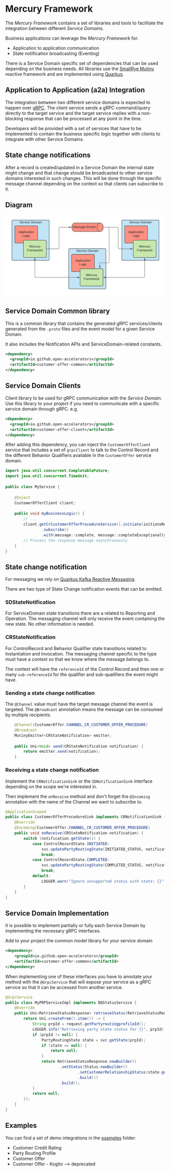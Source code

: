 # Mercury Framework

The _Mercury Framework_ contains a set of libraries and tools to facilitate the integration between
different _Service Domains_.

Business applications can leverage the _Mercury Framework_ for:

* Application to application communication
* State notification broadcasting (Eventing)

There is a Service Domain specific set of dependencies that can be used depending on the business
needs.
All libraries use the [SmallRye Mutiny](https://smallrye.io/smallrye-mutiny/index.html) 
reactive framework and are implemented using [Quarkus](https://quarkus.io/).

## Application to Application (a2a) Integration

The integration between two different service domains is expected to happen over [gRPC](https://grpc.io/). 
The client service sends a gRPC command/query directly to the target service
and the target service replies with a non-blocking response that can be processed at any point in the time.

Developers will be provided with a set of services that have to be implemented to contain the
business specific logic together with clients to integrate with other Service Domains. 

## State change notifications

After a record is created/updated in a Service Domain the internal state might change and that change
should be broadcasted to other service domains interested in such changes.
This will be done through the specific message channel depending on the context so that clients can subscribe to it.

## Diagram

![mercury framework](../docs/images/mercury%20framework.png)

## Service Domain Common library

This is a common library that contains the generated gRPC services/clients generated from the `.proto` files
and the event model for a given Service Domain.

It also includes the Notification APIs and ServiceDomain-related constants.

```xml
<dependency>
  <groupId>io.github.open-accelerators</groupId>
  <artifactId>customer-offer-common</artifactId>
</dependency>
```

## Service Domain Clients

Client library to be used for gRPC communication with the _Service Domain_. Use this library to your
project if you need to communicate with a specific service domain through gRPC. e.g.

```xml
<dependency>
  <groupId>io.github.open-accelerators</groupId>
  <artifactId>customer-offer-client</artifactId>
</dependency>
```

After adding this dependency, you can inject the `CustomerOfferClient` service that includes a set of
`grpcClient` to talk to the Control Record and the different Behavior Qualifiers available in the
`CustomerOffer` service domain.

```java
import java.util.concurrent.CompletableFuture;
import java.util.concurrent.TimeUnit;

public class MyService {

    @Inject
    CustomerOfferClient client;

    public void myBusinessLogic() {
        // ...
        client.getCrCustomerOfferProcedureService().initiate(initiateRequest)
                .subscribe()
                .with(message::complete, message::completeExceptionally);
        // Process the response message asynchronously
    }
}

```
## State change notification

For messaging we rely on [Quarkus Kafka Reactive Messaging](https://quarkus.io/guides/kafka-reactive-getting-started).

There are two type of State Change notification events that can be emitted.

### SDStateNotification

For ServiceDomain state transitions there are a related to Reporting and Operation.
The messaging channel will only receive the event containing the new state. No other information is needed.

### CRStateNotification

For ControlRecord and Behavior Qualifier state transitions related to Instantiation and Invocation.
The messaging channel specific to the type must have a context so that we know where the message belongs to.

The context will have the `referenceId` of the Control Record and then one or many `sub-referenceId` for the
qualifier and sub-qualifiers the event might have.

### Sending a state change notification

The `@Channel` value must have the target message channel the event is targeted.
The `@Broadcast` annotation means the message can be consumed by multiple recipients.

```java
    @Channel(CustomerOffer.CHANNEL_CR_CUSTOMER_OFFER_PROCEDURE)
    @Broadcast
    MutinyEmitter<CRStateNotification> emitter;

    public Uni<Void> send(CRStateNotification notification) {
        return emitter.send(notification);
    }
```

### Receiving a state change notification

Implement the `CRNotificationSink` or the `SDNotificationSink` interface depending on the scope we're interested in.

Then implement the `onReceive` method and don't forget the `@Incoming` annotation with the name of the Channel
we want to subscribe to.

```java
@ApplicationScoped
public class CustomerOfferProcedureSink implements CRNotificationSink {
    @Override
    @Incoming(CustomerOffer.CHANNEL_CR_CUSTOMER_OFFER_PROCEDURE)
    public void onReceive(CRStateNotification notification) {
        switch (notification.getState()) {
            case ControlRecordState.INITIATED:
                svc.updatePartyRoutingState(INITIATED_STATUS, notification.getReferenceId());
                break;
            case ControlRecordState.COMPLETED:
                svc.updatePartyRoutingState(COMPLETED_STATUS, notification.getReferenceId());
                break;
            default:
                LOGGER.warn("Ignore unsupported status with state: {}", notification.getState());
        }
    }
}
```

## Service Domain Implementation

It is possible to implement partially or fully each Service Domain by implementing the necessary gRPC interfaces.

Add to your project the common model library for your service domain

```xml
<dependency>
    <groupId>io.github.open-accelerators</groupId>
    <artifactId>customer-offer-common</artifactId>
</dependency>
```

When implementing one of these interfaces you have to annotate your method with the `@GrpcService` that will
expose your service as a gRPC service so that it can be accessed from another service.

```java
@GrpcService
public class MyPRPServiceImpl implements BQStatusService {
    @Override
    public Uni<RetrieveStatusResponse> retrieveStatus(RetrieveStatusRequest request) {
        return Uni.createFrom().item(() -> {
            String prpId = request.getPartyroutingprofileId();
            LOGGER.info("Retrieving party state status for {}", prpId);
            if (prpId != null) {
                PartyRoutingState state = svc.getState(prpId);
                if (state == null) {
                    return null;
                }
                return RetrieveStatusResponse.newBuilder()
                        .setStatus(Status.newBuilder()
                                .setCustomerRelationshipStatus(state.getStatus())
                                .build())
                        .build();
            }
            return null;
        });
    }
}
```

## Examples

You can find a set of demo integrations in the [examples](./examples) folder:

* Customer Credit Rating
* Party Routing Profile
* Customer Offer
* Customer Offer - Kogito --> deprecated
